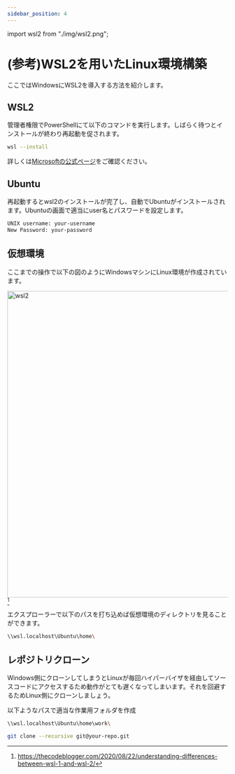 ```yaml
---
sidebar_position: 4
---
```


import wsl2 from "./img/wsl2.png";

# (参考)WSL2を用いたLinux環境構築

ここではWindowsにWSL2を導入する方法を紹介します。

## WSL2

管理者権限でPowerShellにて以下のコマンドを実行します。しばらく待つとインストールが終わり再起動を促されます。

```bash
wsl --install
```

詳しくは[Microsoftの公式ページ](https://learn.microsoft.com/en-us/windows/wsl/install)をご確認ください。

## Ubuntu

再起動するとwsl2のインストールが完了し、自動でUbuntuがインストールされます。Ubuntuの画面で適当にuser名とパスワードを設定します。

```bash
UNIX username: your-username
New Password: your-password
```

## 仮想環境

ここまでの操作で以下の図のようにWindowsマシンにLinux環境が作成されています。

<img src={wsl2} alt="wsl2" width="700" />[^1]

エクスプローラーで以下のパスを打ち込めば仮想環境のディレクトリを見ることができます。

```bash
\\wsl.localhost\Ubuntu\home\
```

## レポジトリクローン

Windows側にクローンしてしまうとLinuxが毎回ハイパーバイザを経由してソースコードにアクセスするため動作がとても遅くなってしまいます。それを回避するためLinux側にクローンしましょう。

以下ようなパスで適当な作業用フォルダを作成

```bash
\\wsl.localhost\Ubuntu\home\work\
```

```bash
git clone --recursive git@your-repo.git
```

[^1]: https://thecodeblogger.com/2020/08/22/understanding-differences-between-wsl-1-and-wsl-2/